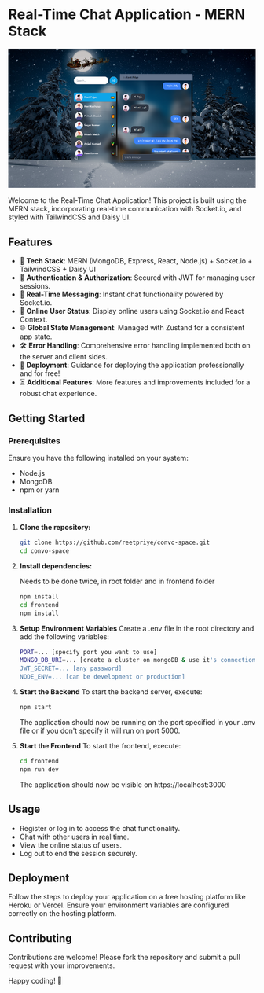 # Real-Time Chat Application - MERN Stack

![Demo](./assets/screenshot.png)

Welcome to the Real-Time Chat Application! This project is built using the MERN stack, incorporating real-time communication with Socket.io, and styled with TailwindCSS and Daisy UI.

## Features

- 🌟 **Tech Stack**: MERN (MongoDB, Express, React, Node.js) + Socket.io + TailwindCSS + Daisy UI
- 🔐 **Authentication & Authorization**: Secured with JWT for managing user sessions.
- 💬 **Real-Time Messaging**: Instant chat functionality powered by Socket.io.
- 🚦 **Online User Status**: Display online users using Socket.io and React Context.
- 🌐 **Global State Management**: Managed with Zustand for a consistent app state.
- 🛠️ **Error Handling**: Comprehensive error handling implemented both on the server and client sides.
- 🚀 **Deployment**: Guidance for deploying the application professionally and for free!
- ⏳ **Additional Features**: More features and improvements included for a robust chat experience.

## Getting Started

### Prerequisites

Ensure you have the following installed on your system:

- Node.js
- MongoDB
- npm or yarn

### Installation

1.  **Clone the repository:**

    ```bash
    git clone https://github.com/reetpriye/convo-space.git
    cd convo-space
    ```

2.  **Install dependencies:**

    Needs to be done twice, in root folder and in frontend folder

    ```bash
    npm install
    cd frontend
    npm install
    ```

3.  **Setup Environment Variables**
    Create a .env file in the root directory and add the following variables:

    ```bash
    PORT=... [specify port you want to use]
    MONGO_DB_URI=... [create a cluster on mongoDB & use it's connection string]
    JWT_SECRET=... [any password]
    NODE_ENV=... [can be development or production]
    ```

4.  **Start the Backend**
    To start the backend server, execute:

    ```bash
    npm start
    ```

    The application should now be running on the port specified in your .env file or if you don't specify it will run on port 5000.

5.  **Start the Frontend**
    To start the frontend, execute:

    ```bash
    cd frontend
    npm run dev
    ```

    The application should now be visible on https://localhost:3000

## Usage

- Register or log in to access the chat functionality.
- Chat with other users in real time.
- View the online status of users.
- Log out to end the session securely.

## Deployment

Follow the steps to deploy your application on a free hosting platform like Heroku or Vercel. Ensure your environment variables are configured correctly on the hosting platform.

## Contributing

Contributions are welcome! Please fork the repository and submit a pull request with your improvements.

Happy coding! 🎉

